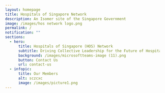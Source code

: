 ```yaml
---
layout: homepage
title: Hospitals of Singapore Network
description: An Isomer site of the Singapore Government
image: /images/hos network logo.png
permalink: /
notification: ""
sections:
  - hero:
      title: Hospitals of Singapore (HOS) Network
      subtitle: Driving Collective Leadership for the Future of Hospitals in Singapore
      background: /images/microsoftteams-image (11).png
      button: Contact Us
      url: contact-us
  - infopic:
      title: Our Members
      alt: sczcxc
      image: /images/picture1.png
---
```

